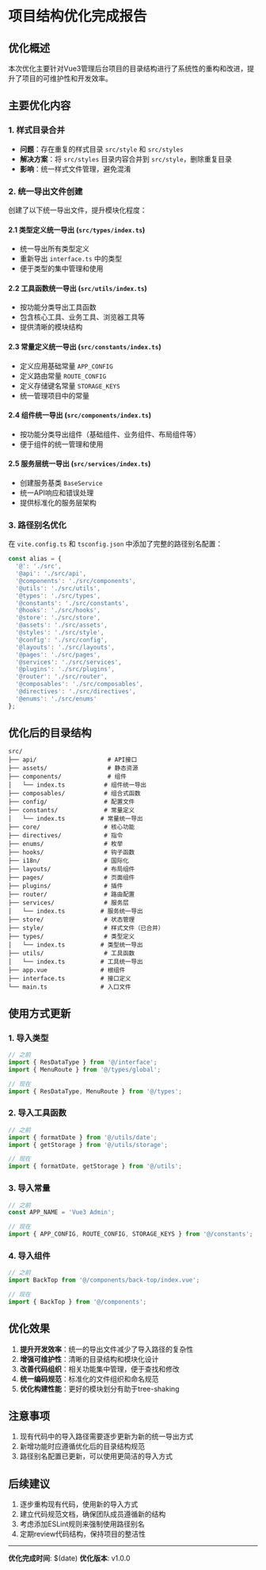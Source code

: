 # 项目结构优化完成报告

## 优化概述

本次优化主要针对Vue3管理后台项目的目录结构进行了系统性的重构和改进，提升了项目的可维护性和开发效率。

## 主要优化内容

### 1. 样式目录合并
- **问题**：存在重复的样式目录 `src/style` 和 `src/styles`
- **解决方案**：将 `src/styles` 目录内容合并到 `src/style`，删除重复目录
- **影响**：统一样式文件管理，避免混淆

### 2. 统一导出文件创建
创建了以下统一导出文件，提升模块化程度：

#### 2.1 类型定义统一导出 (`src/types/index.ts`)
- 统一导出所有类型定义
- 重新导出 `interface.ts` 中的类型
- 便于类型的集中管理和使用

#### 2.2 工具函数统一导出 (`src/utils/index.ts`)
- 按功能分类导出工具函数
- 包含核心工具、业务工具、浏览器工具等
- 提供清晰的模块结构

#### 2.3 常量定义统一导出 (`src/constants/index.ts`)
- 定义应用基础常量 `APP_CONFIG`
- 定义路由常量 `ROUTE_CONFIG`
- 定义存储键名常量 `STORAGE_KEYS`
- 统一管理项目中的常量

#### 2.4 组件统一导出 (`src/components/index.ts`)
- 按功能分类导出组件（基础组件、业务组件、布局组件等）
- 便于组件的统一管理和使用

#### 2.5 服务层统一导出 (`src/services/index.ts`)
- 创建服务基类 `BaseService`
- 统一API响应和错误处理
- 提供标准化的服务层架构

### 3. 路径别名优化
在 `vite.config.ts` 和 `tsconfig.json` 中添加了完整的路径别名配置：

```typescript
const alias = {
  '@': './src',
  '@api': './src/api',
  '@components': './src/components',
  '@utils': './src/utils',
  '@types': './src/types',
  '@constants': './src/constants',
  '@hooks': './src/hooks',
  '@store': './src/store',
  '@assets': './src/assets',
  '@styles': './src/style',
  '@config': './src/config',
  '@layouts': './src/layouts',
  '@pages': './src/pages',
  '@services': './src/services',
  '@plugins': './src/plugins',
  '@router': './src/router',
  '@composables': './src/composables',
  '@directives': './src/directives',
  '@enums': './src/enums'
};
```

## 优化后的目录结构

```
src/
├── api/                    # API接口
├── assets/                 # 静态资源
├── components/             # 组件
│   └── index.ts           # 组件统一导出
├── composables/           # 组合式函数
├── config/                # 配置文件
├── constants/             # 常量定义
│   └── index.ts          # 常量统一导出
├── core/                  # 核心功能
├── directives/            # 指令
├── enums/                 # 枚举
├── hooks/                 # 钩子函数
├── i18n/                  # 国际化
├── layouts/               # 布局组件
├── pages/                 # 页面组件
├── plugins/               # 插件
├── router/                # 路由配置
├── services/              # 服务层
│   └── index.ts          # 服务统一导出
├── store/                 # 状态管理
├── style/                 # 样式文件（已合并）
├── types/                 # 类型定义
│   └── index.ts          # 类型统一导出
├── utils/                 # 工具函数
│   └── index.ts          # 工具统一导出
├── app.vue               # 根组件
├── interface.ts          # 接口定义
└── main.ts               # 入口文件
```

## 使用方式更新

### 1. 导入类型
```typescript
// 之前
import { ResDataType } from '@/interface';
import { MenuRoute } from '@/types/global';

// 现在
import { ResDataType, MenuRoute } from '@/types';
```

### 2. 导入工具函数
```typescript
// 之前
import { formatDate } from '@/utils/date';
import { getStorage } from '@/utils/storage';

// 现在
import { formatDate, getStorage } from '@/utils';
```

### 3. 导入常量
```typescript
// 之前
const APP_NAME = 'Vue3 Admin';

// 现在
import { APP_CONFIG, ROUTE_CONFIG, STORAGE_KEYS } from '@/constants';
```

### 4. 导入组件
```typescript
// 之前
import BackTop from '@/components/back-top/index.vue';

// 现在
import { BackTop } from '@/components';
```

## 优化效果

1. **提升开发效率**：统一的导出文件减少了导入路径的复杂性
2. **增强可维护性**：清晰的目录结构和模块化设计
3. **改善代码组织**：相关功能集中管理，便于查找和修改
4. **统一编码规范**：标准化的文件组织和命名规范
5. **优化构建性能**：更好的模块划分有助于tree-shaking

## 注意事项

1. 现有代码中的导入路径需要逐步更新为新的统一导出方式
2. 新增功能时应遵循优化后的目录结构规范
3. 路径别名配置已更新，可以使用更简洁的导入方式

## 后续建议

1. 逐步重构现有代码，使用新的导入方式
2. 建立代码规范文档，确保团队成员遵循新的结构
3. 考虑添加ESLint规则来强制使用路径别名
4. 定期review代码结构，保持项目的整洁性

---

**优化完成时间**: $(date)
**优化版本**: v1.0.0
